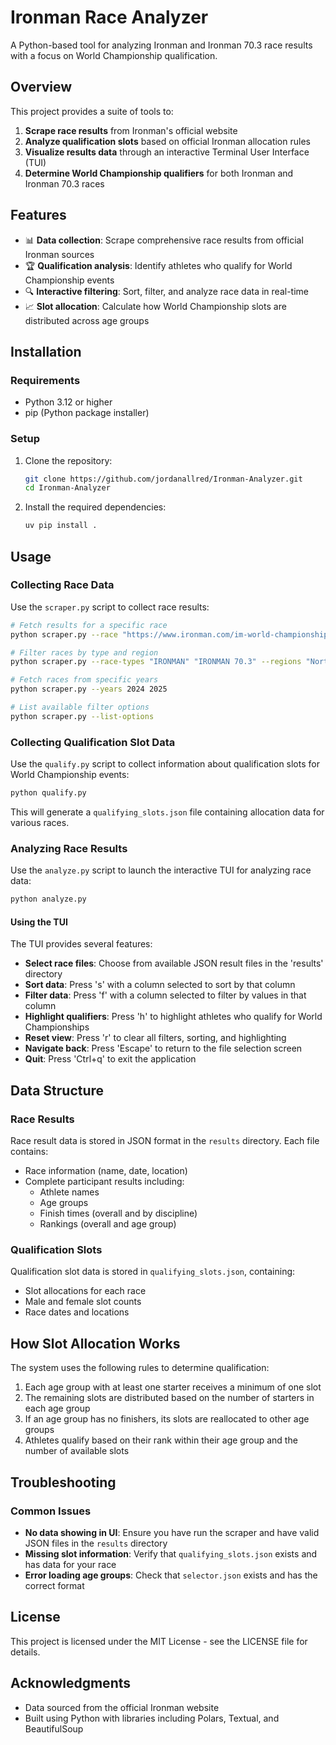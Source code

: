 # Ironman Race Analyzer

A Python-based tool for analyzing Ironman and Ironman 70.3 race results with a focus on World Championship qualification.

## Overview

This project provides a suite of tools to:

1. **Scrape race results** from Ironman's official website
2. **Analyze qualification slots** based on official Ironman allocation rules
3. **Visualize results data** through an interactive Terminal User Interface (TUI)
4. **Determine World Championship qualifiers** for both Ironman and Ironman 70.3 races

## Features

- 📊 **Data collection**: Scrape comprehensive race results from official Ironman sources
- 🏆 **Qualification analysis**: Identify athletes who qualify for World Championship events
- 🔍 **Interactive filtering**: Sort, filter, and analyze race data in real-time
- 📈 **Slot allocation**: Calculate how World Championship slots are distributed across age groups

## Installation

### Requirements

- Python 3.12 or higher
- pip (Python package installer)

### Setup

1. Clone the repository:
   ```bash
   git clone https://github.com/jordanallred/Ironman-Analyzer.git
   cd Ironman-Analyzer
   ```

2. Install the required dependencies:
   ```bash
   uv pip install .
   ```

## Usage

### Collecting Race Data

Use the `scraper.py` script to collect race results:

```bash
# Fetch results for a specific race
python scraper.py --race "https://www.ironman.com/im-world-championship-kona"

# Filter races by type and region
python scraper.py --race-types "IRONMAN" "IRONMAN 70.3" --regions "North America" "Europe"

# Fetch races from specific years
python scraper.py --years 2024 2025

# List available filter options
python scraper.py --list-options
```

### Collecting Qualification Slot Data

Use the `qualify.py` script to collect information about qualification slots for World Championship events:

```bash
python qualify.py
```

This will generate a `qualifying_slots.json` file containing allocation data for various races.

### Analyzing Race Results

Use the `analyze.py` script to launch the interactive TUI for analyzing race data:

```bash
python analyze.py
```

#### Using the TUI

The TUI provides several features:
- **Select race files**: Choose from available JSON result files in the 'results' directory
- **Sort data**: Press 's' with a column selected to sort by that column
- **Filter data**: Press 'f' with a column selected to filter by values in that column
- **Highlight qualifiers**: Press 'h' to highlight athletes who qualify for World Championships
- **Reset view**: Press 'r' to clear all filters, sorting, and highlighting
- **Navigate back**: Press 'Escape' to return to the file selection screen
- **Quit**: Press 'Ctrl+q' to exit the application

## Data Structure

### Race Results

Race result data is stored in JSON format in the `results` directory. Each file contains:
- Race information (name, date, location)
- Complete participant results including:
  - Athlete names
  - Age groups
  - Finish times (overall and by discipline)
  - Rankings (overall and age group)

### Qualification Slots

Qualification slot data is stored in `qualifying_slots.json`, containing:
- Slot allocations for each race
- Male and female slot counts
- Race dates and locations

## How Slot Allocation Works

The system uses the following rules to determine qualification:

1. Each age group with at least one starter receives a minimum of one slot
2. The remaining slots are distributed based on the number of starters in each age group
3. If an age group has no finishers, its slots are reallocated to other age groups
4. Athletes qualify based on their rank within their age group and the number of available slots

## Troubleshooting

### Common Issues

- **No data showing in UI**: Ensure you have run the scraper and have valid JSON files in the `results` directory
- **Missing slot information**: Verify that `qualifying_slots.json` exists and has data for your race
- **Error loading age groups**: Check that `selector.json` exists and has the correct format

## License

This project is licensed under the MIT License - see the LICENSE file for details.

## Acknowledgments

- Data sourced from the official Ironman website
- Built using Python with libraries including Polars, Textual, and BeautifulSoup